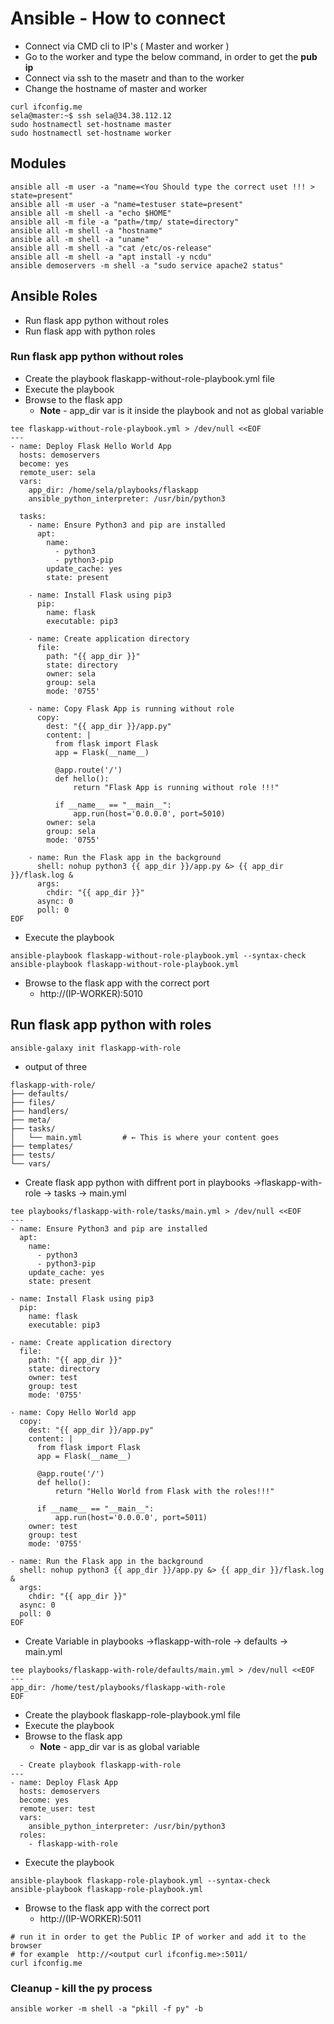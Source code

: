 # Ansible - How to connect

- Connect via CMD cli to IP's ( Master and worker )
- Go to the worker and type the below command, in order to get the **pub ip**
- Connect via ssh to the masetr and than to the worker
- Change the hostname of master and worker

```
curl ifconfig.me
sela@master:~$ ssh sela@34.38.112.12
sudo hostnamectl set-hostname master
sudo hostnamectl set-hostname worker
```


## Modules

```
ansible all -m user -a "name=<You Should type the correct uset !!! > state=present"
ansible all -m user -a "name=testuser state=present"
ansible all -m shell -a "echo $HOME"
ansible all -m file -a "path=/tmp/ state=directory"
ansible all -m shell -a "hostname"
ansible all -m shell -a "uname"
ansible all -m shell -a "cat /etc/os-release"
ansible all -m shell -a "apt install -y ncdu"
ansible demoservers -m shell -a "sudo service apache2 status"
```


## Ansible Roles

- Run flask app python without roles
- Run flask app with python roles

### Run flask app python  without roles

- Create the playbook flaskapp-without-role-playbook.yml file
- Execute the playbook
- Browse to the flask app
  - **Note** -  app_dir var is it inside the playbook and not as global variable

```
tee flaskapp-without-role-playbook.yml > /dev/null <<EOF
---
- name: Deploy Flask Hello World App
  hosts: demoservers
  become: yes
  remote_user: sela
  vars:
    app_dir: /home/sela/playbooks/flaskapp
    ansible_python_interpreter: /usr/bin/python3

  tasks:
    - name: Ensure Python3 and pip are installed
      apt:
        name:
          - python3
          - python3-pip
        update_cache: yes
        state: present

    - name: Install Flask using pip3
      pip:
        name: flask
        executable: pip3

    - name: Create application directory
      file:
        path: "{{ app_dir }}"
        state: directory
        owner: sela
        group: sela
        mode: '0755'

    - name: Copy Flask App is running without role 
      copy:
        dest: "{{ app_dir }}/app.py"
        content: |
          from flask import Flask
          app = Flask(__name__)

          @app.route('/')
          def hello():
              return "Flask App is running without role !!!"

          if __name__ == "__main__":
              app.run(host='0.0.0.0', port=5010)
        owner: sela
        group: sela
        mode: '0755'

    - name: Run the Flask app in the background
      shell: nohup python3 {{ app_dir }}/app.py &> {{ app_dir }}/flask.log &
      args:
        chdir: "{{ app_dir }}"
      async: 0
      poll: 0
EOF
```

  - Execute the playbook
```
ansible-playbook flaskapp-without-role-playbook.yml --syntax-check
ansible-playbook flaskapp-without-role-playbook.yml
```

- Browse to the flask app with the correct port
  - http://(IP-WORKER):5010
 

## Run flask app python  with roles



```
ansible-galaxy init flaskapp-with-role
```
  - output of three
```
flaskapp-with-role/
├── defaults/
├── files/
├── handlers/
├── meta/
├── tasks/
│   └── main.yml         # ← This is where your content goes
├── templates/
├── tests/
└── vars/
```

  - Create flask app python with diffrent port in playbooks ->flaskapp-with-role -> tasks -> main.yml
```
tee playbooks/flaskapp-with-role/tasks/main.yml > /dev/null <<EOF
---
- name: Ensure Python3 and pip are installed
  apt:
    name:
      - python3
      - python3-pip
    update_cache: yes
    state: present

- name: Install Flask using pip3
  pip:
    name: flask
    executable: pip3

- name: Create application directory
  file:
    path: "{{ app_dir }}"
    state: directory
    owner: test
    group: test
    mode: '0755'

- name: Copy Hello World app
  copy:
    dest: "{{ app_dir }}/app.py"
    content: |
      from flask import Flask
      app = Flask(__name__)

      @app.route('/')
      def hello():
          return "Hello World from Flask with the roles!!!"

      if __name__ == "__main__":
          app.run(host='0.0.0.0', port=5011)
    owner: test
    group: test
    mode: '0755'

- name: Run the Flask app in the background
  shell: nohup python3 {{ app_dir }}/app.py &> {{ app_dir }}/flask.log &
  args:
    chdir: "{{ app_dir }}"
  async: 0
  poll: 0
EOF
```

  - Create Variable in playbooks ->flaskapp-with-role -> defaults -> main.yml

```
tee playbooks/flaskapp-with-role/defaults/main.yml > /dev/null <<EOF
---
app_dir: /home/test/playbooks/flaskapp-with-role
EOF
```


- Create the playbook flaskapp-role-playbook.yml file
- Execute the playbook
- Browse to the flask app
  - **Note** -  app_dir var is as global variable

```
  - Create playbook flaskapp-with-role  
---
- name: Deploy Flask App
  hosts: demoservers
  become: yes
  remote_user: test
  vars:
    ansible_python_interpreter: /usr/bin/python3
  roles:
    - flaskapp-with-role
```


  - Execute the playbook
```
ansible-playbook flaskapp-role-playbook.yml --syntax-check
ansible-playbook flaskapp-role-playbook.yml
```

- Browse to the flask app with the correct port
  - http://(IP-WORKER):5011
    
```
# run it in order to get the Public IP of worker and add it to the browser
# for example  http://<output curl ifconfig.me>:5011/
curl ifconfig.me
```

### Cleanup - kill the py process

```
ansible worker -m shell -a "pkill -f py" -b
```

